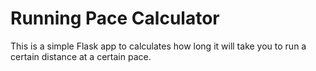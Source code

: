 # Running Pace Calculator
This is a simple Flask app to calculates how long it will take you to run a certain
distance at a certain pace.
